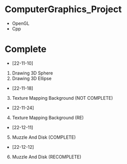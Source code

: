 # ComputerGraphics_Project
- OpenGL
- Cpp

# Complete
 - [22-11-10]
1. Drawing 3D Sphere
2. Drawing 3D Ellipse

 - [22-11-18]
3. Texture Mapping Background (NOT COMPLETE)

 - [22-11-24]
4. Texture Mapping Background (RE)

 - [22-12-11]
5. Muzzle And Disk (COMPLETE)

 - [22-12-12]
6. Muzzle And Disk (RECOMPLETE)

